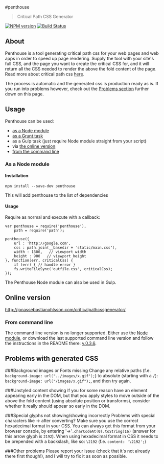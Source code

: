 #penthouse
> Critical Path CSS Generator

[![NPM version](https://badge.fury.io/js/penthouse.svg)](http://badge.fury.io/js/penthouse)
[![Build Status](https://travis-ci.org/pocketjoso/penthouse.svg?branch=master)](https://travis-ci.org/pocketjoso/penthouse)

## About
Penthouse is a tool generating critical path css for your web pages and web apps in order to speed up page rendering. Supply the tool with your site's full CSS, and the page you want to create the critical CSS for, and it will return all the CSS needed to render the above the fold content of the page. Read more about critical path css [here](http://www.phpied.com/css-and-the-critical-path/).

The process is automatic and the generated css is production ready as is. If you run into problems however, check out the [Problems section](https://github.com/pocketjoso/penthouse/#problems-with-generated-css) further down on this page.

## Usage

Penthouse can be used:
 * [as a Node module](https://github.com/pocketjoso/penthouse/blob/master/README.md#as-a-node-module)
 * [as a Grunt task](https://github.com/fatso83/grunt-penthouse)
 * as a Gulp task (just require Node module straight from your script)
 * via [the online version](https://github.com/pocketjoso/penthouse/blob/master/README.md#online-version)
 * [from the command line](https://github.com/pocketjoso/penthouse/blob/master/README.md#from-command-line)

### As a Node module

#### Installation
`npm install --save-dev penthouse`

This will add penthouse to the list of dependencies

#### Usage

Require as normal and execute with a callback:

```
var penthouse = require('penthouse'),
    path = require('path');

penthouse({
    url : 'http://google.com',
    css : path.join(__basedir + 'static/main.css'),
    width : 1300,   // viewport width
    height : 900   // viewport height
}, function(err, criticalCss) {
    if (err) { // handle error }
    fs.writeFileSync('outfile.css', criticalCss);
});
```

The Penthouse Node module can also be used in Gulp.

## Online version
http://jonassebastianohlsson.com/criticalpathcssgenerator/

### From command line

The command line version is no longer supported. Either use the [Node module](https://github.com/pocketjoso/penthouse/blob/master/README.md#as-a-node-module), or download the last
supported command line version and follow the instructions in the README there: [v.0.3.6](https://github.com/pocketjoso/penthouse/releases/tag/v0.3.6).

## Problems with generated CSS

###Background images or Fonts missing
Change any relative paths (f.e. `background-image: url("../images/x.gif");`) to absolute (starting with a `/`): `background-image: url("/images/x.gif");`, and then try again.

###Unstyled content showing
If you for some reason have an element appearing early in the DOM, but that you apply styles to move outside of the above the fold content (using absolute position or transforms), consider whether it really should appear so early in the DOM.

###Special glyphs not showing/showing incorrectly
Problems with special characters like &#8594; after converting? Make sure you use the correct hexadecimal format in your CSS. You can always get this format from your browser console, by entering '&#8594;'`.charCodeAt(0).toString(16)` (answer for this arrow glyph is `2192`). When using hexadecimal format in CSS it needs to be prepended with a backslash, like so: `\2192` (f.e. `content: '\2192';`)

###Other problems
Please report your issue (check that it's not already there first though!), and I will try to fix it as soon as possible.
